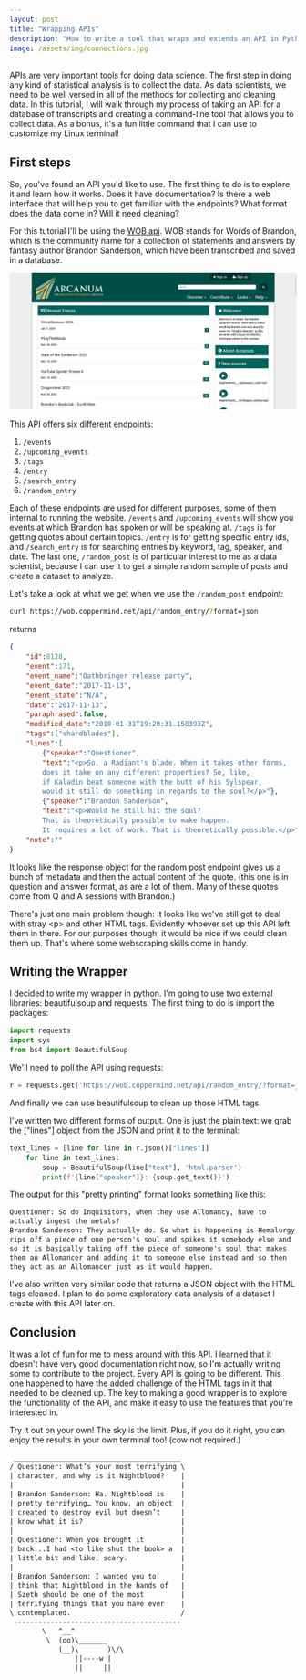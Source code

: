 ```yaml
---
layout: post
title: "Wrapping APIs"
description: "How to write a tool that wraps and extends an API in Python"
image: /assets/img/connections.jpg
---
```


<p class="intro"><span class="dropcap">A</span>PIs are very important tools for doing data science. The first step in doing any kind of statistical analysis is to collect the data. As data scientists, we need to be well versed in all of the methods for collecting and cleaning data. In this tutorial, I will walk through my process of taking an API for a database of transcripts and creating a command-line tool that allows you to collect data. As a bonus, it's a fun little command that I can use to customize my Linux terminal! </p>


## First steps


So, you've found an API you'd like to use. The first thing to do is to explore it and learn how it works. Does it have documentation? Is there a web interface that will help you to get familiar with the endpoints? What format does the data come in? Will it need cleaning?

For this tutorial I'll be using the [WOB api](https://wob.coppermind.net/api/). WOB stands for Words of Brandon, which is the community name for a collection of statements and answers by fantasy author Brandon Sanderson, which have been transcribed and saved in a database.

![WOB website](/assets/img/2024-12-19-wrapping-APIs/WOB-screenshot.png)

This API offers six different endpoints:

1. `/events`
2. `/upcoming_events`
3. `/tags`
4. `/entry`
5. `/search_entry`
6. `/random_entry`


Each of these endpoints are used for different purposes, some of them internal to running the website. `/events` and `/upcoming_events` will show you events at which Brandon has spoken or will be speaking at. `/tags` is for getting quotes about certain topics. `/entry` is for getting specific entry ids, and `/search_entry` is for searching entries by keyword, tag, speaker, and date. The last one, `/random_post` is of particular interest to me as a data scientist, because I can use it to get a simple random sample of posts and create a dataset to analyze.


Let's take a look at what we get when we use the `/random_post` endpoint:


```bash
curl https://wob.coppermind.net/api/random_entry/?format=json
```

returns


```json
{
    "id":8128,
    "event":171,
    "event_name":"Oathbringer release party",
    "event_date":"2017-11-13",
    "event_state":"N/A",
    "date":"2017-11-13",
    "paraphrased":false,
    "modified_date":"2018-01-31T19:20:31.158393Z",
    "tags":["shardblades"],
    "lines":[
        {"speaker":"Questioner",
        "text":"<p>So, a Radiant's blade. When it takes other forms, 
        does it take on any different properties? So, like, 
        if Kaladin beat someone with the butt of his Sylspear, 
        would it still do something in regards to the soul?</p>"},
        {"speaker":"Brandon Sanderson",
        "text":"<p>Would he still hit the soul? 
        That is theoretically possible to make happen. 
        It requires a lot of work. That is theoretically possible.</p>"}],
    "note":""
}
```

It looks like the response object for the random post endpoint gives us a bunch of metadata and then the actual content of the quote. (this one is in question and answer format, as are a lot of them. Many of these quotes come from Q and A sessions with Brandon.)

There's just one main problem though: It looks like we've still got to deal with stray \<p> and other HTML tags. Evidently whoever set up this API left them in there. For our purposes though, it would be nice if we could clean them up. That's where some webscraping skills come in handy.


## Writing the Wrapper


I decided to write my wrapper in python. I'm going to use two external libraries: beautifulsoup and requests. The first thing to do is import the packages:

```python
import requests
import sys
from bs4 import BeautifulSoup
```

We'll need to poll the API using requests:

```python
r = requests.get('https://wob.coppermind.net/api/random_entry/?format=json')
```

And finally we can use beautifulsoup to clean up those HTML tags.

I've written two different forms of output. One is just the plain text: we grab the ["lines"] object from the JSON and print it to the terminal:

```python
text_lines = [line for line in r.json()["lines"]]
    for line in text_lines:
        soup = BeautifulSoup(line["text"], 'html.parser')
        print(f'{line["speaker"]}: {soup.get_text()}')
```

The output for this "pretty printing" format looks something like this:

```
Questioner: So do Inquisitors, when they use Allomancy, have to actually ingest the metals?
Brandon Sanderson: They actually do. So what is happening is Hemalurgy rips off a piece of one person's soul and spikes it somebody else and so it is basically taking off the piece of someone's soul that makes them an Allomancer and adding it to someone else instead and so then they act as an Allomancer just as it would happen.
```

I've also written very similar code that returns a JSON object with the HTML tags cleaned. I plan to do some exploratory data analysis of a dataset I create with this API later on.


## Conclusion


It was a lot of fun for me to mess around with this API. I learned that it doesn't have very good documentation right now, so I'm actually writing some to contribute to the project. Every API is going to be different. This one happened to have the added challenge of the HTML tags in it that needed to be cleaned up. The key to making a good wrapper is to explore the functionality of the API, and make it easy to use the features that you're interested in.

Try it out on your own! The sky is the limit. Plus, if you do it right, you can enjoy the results in your own terminal too! (cow not required.)

```
 _________________________________________
/ Questioner: What’s your most terrifying \
| character, and why is it Nightblood?    |
|                                         |
| Brandon Sanderson: Ha. Nightblood is    |
| pretty terrifying… You know, an object  |
| created to destroy evil but doesn’t     |
| know what it is?                        |
|                                         |
| Questioner: When you brought it         |
| back...I had <to like shut the book> a  |
| little bit and like, scary.             |
|                                         |
| Brandon Sanderson: I wanted you to      |
| think that Nightblood in the hands of   |
| Szeth should be one of the most         |
| terrifying things that you have ever    |
\ contemplated.                           /
 -----------------------------------------
        \   ^__^
         \  (oo)\_______
            (__)\       )\/\
                ||----w |
                ||     ||
```
